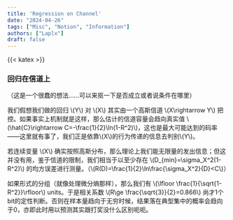 ```yaml
---
title: 'Regression on Channel'
date: "2024-04-26"
tags: ["Misc", "Notion", "Information"]
authors: ["Laplx"]
draft: false
---
```

{{< katex >}}
### 回归在信道上

（这是一个很蠢的想法……可以来抠一下是否成立或者说条件在哪里）

我们假想我们做的回归 \\(Y\\) 对 \\(X\\) 其实由一个高斯信道 \\(X\rightarrow Y\\) 把控。如果事实上机制就是这样，那么估计的信道容量会趋向真实值 \\(\hat{C}\rightarrow C=-\frac{1}{2}\ln(1-R^2)\\)，这也是最大可能达到的码率——这里就有事了，我们正是依靠\\(X\\)的行为传递的信息去判别\\(Y\\)​。

若连续变量 \\(X\\) 确实按照高斯分布，那么理论上我们能无限量的发出信息；但这并没有用，鉴于信道的限制，我们相当于以至少存在 \\(D_{min}=\sigma_X^2(1-R^2)\\) 的均方误差进行测量。（\\(R(D)=\frac{1}{2}\ln\frac{\sigma_X^2}{D}<C\\)）

如果形式的分组（就像处理微分熵那样），那么我们有 \\(\lfloor \frac{1}{\sqrt{1-R^2}}\rfloor\\) units。于是相关系数 \\(R\ge \frac{\sqrt{3}}{2}=0.866\\) 尚才1个bit的定性判断。否则在样本量趋向于无穷时候，结果落在典型集中的概率会趋向于0，亦即此时用以预测其实跟打奖没什么区别呃呃。